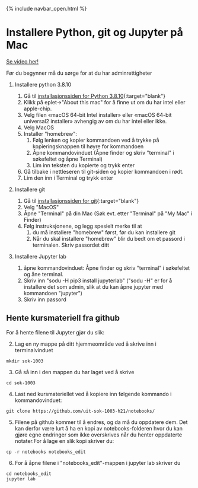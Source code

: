 {% include navbar_open.html %}
# Installere Python, git og Jupyter på Mac

[Se video her!](https://mediasite.uit.no/Mediasite/Play/246d1f3eb5a044d8a8c8a767cb80c5941d)

Før du begynner må du sørge for at du har adminrettigheter

1. Installere python 3.8.10
    1. Gå til [installasjonssiden for Python 3.8.10](https://www.python.org/downloads/release/python-3810/){:target="blank"}
    3. Klikk på eplet->"About this mac" for å finne ut om du har intel eller apple-chip.
    4. Velg filen «macOS 64-bit Intel installer» eller  «macOS 64-bit universal2 installer» avhengig av om du har intel eller ikke.
    5. Velg MacOS
    6. Installer "homebrew":
        1.  Følg lenken og kopier kommandoen ved å trykke på kopieringsknappen til høyre for kommandoen
        2.  Åpne kommandovinduet (Åpne finder og skriv "terminal" i søkefeltet og åpne Terminal)
        3.  Lim inn teksten du kopierte og trykk enter
    4.  Gå tilbake i nettleseren til git-siden og kopier kommandoen i rødt.
    5.  Lim den inn i Terminal og trykk enter
  
2. Installere git
    1. Gå til [installasjonssiden for git](https://www.google.com/search?q=install+download+git){:target="blank"}
    2. Velg "MacOS"
    3. Åpne "Terminal" på din Mac (Søk evt. etter "Terminal" på "My Mac" i Finder)
    4. Følg instruksjonene, og legg spesielt merke til at
        1. du må installere "homebrew" først, før du kan installere git
        2. Når du skal installere "homebrew" blir du bedt om et passord i terminalen. Skriv passordet ditt
  
3. Installere Jupyter lab
    1. åpne kommandovinduet: Åpne finder og skriv "terminal" i søkefeltet og åne terminal. 
    2. Skriv inn "sodu -H pip3 install jupyterlab" ("sodu -H" er for å installere det som admin, slik at du kan åpne jupyter med kommandoen "jupyter")
    3. Skriv inn passord

## Hente kursmateriell fra github

For å hente filene til Jupyter gjør du slik:

2. Lag en ny mappe på ditt hjemmeområde ved å skrive inn i terminalvinduet

```mkdir sok-1003```

3. Gå så inn i den mappen du har laget ved å skrive 

```cd sok-1003```
        
4. Last ned kursmateriellet ved å kopiere inn følgende kommando i kommandovinduet: 

```git clone https://github.com/uit-sok-1003-h21/notebooks/```
        
5. Filene på github kommer til å endres, og da må du oppdatere dem. Det kan derfor være lurt å ha en 
kopi av notebooks-folderen hvor du kan gjøre egne endringer som ikke overskrives når du henter oppdaterte notater.For å lage en slik kopi skriver du:
        
```cp -r notebooks notebooks_edit```
        
6. For å åpne filene i "notebooks_edit"-mappen i jupyter lab skriver du
```
cd notebooks_edit
jupyter lab
```
